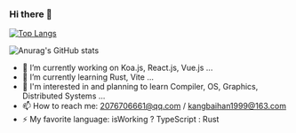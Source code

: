 ### Hi there 👋
[![Top Langs](https://github-readme-stats.vercel.app/api/top-langs/?username=brsmsg&layout=compact)](https://github.com/anuraghazra/github-readme-stats)


![Anurag's GitHub stats](https://github-readme-stats.vercel.app/api?username=brsmsg&show_icons=true&theme=dark&hide=contribs,prs)

- 🔭 I’m currently working on Koa.js, React.js, Vue.js ...
- 🌱 I’m currently learning Rust, Vite ...
- 🤔 I'm interested in and planning to learn Compiler, OS, Graphics, Distributed Systems ...
- 📫 How to reach me: 2076706661@qq.com / kangbaihan1999@163.com
- ⚡ My favorite language: isWorking ? TypeScript : Rust

<!--
**brsmsg/brsmsg** is a ✨ _special_ ✨ repository because its `README.md` (this file) appears on your GitHub profile.

Here are some ideas to get you started:

- 🔭 I’m currently working on ...
- 🌱 I’m currently learning ...
- 👯 I’m looking to collaborate on ...
- 🤔 I’m looking for help with ...
- 💬 Ask me about ...
- 📫 How to reach me: ...
- 😄 Pronouns: ...
- ⚡ Fun fact: ...
-->
